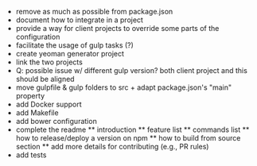 * remove as much as possible from package.json
* document how to integrate in a project
* provide a way for client projects to override some parts of the configuration
* facilitate the usage of gulp tasks (?)
* create yeoman generator project
* link the two projects
* Q: possible issue w/ different gulp version? both client project and this should be aligned
* move gulpfile & gulp folders to src + adapt package.json's "main" property
* add Docker support
* add Makefile
* add bower configuration
* complete the readme
** introduction
** feature list
** commands list
** how to release/deploy a version on npm
** how to build from source section
** add more details for contributing (e.g., PR rules)
* add tests